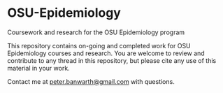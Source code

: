 # OSU-Epidemiology
Coursework and research for the OSU Epidemiology program


This repository contains on-going and completed work for OSU Epidemiology courses and research. You are welcome to review and contribute to any thread in this repository, but please cite any use of this material in your work.

Contact me at peter.banwarth@gmail.com with questions.
